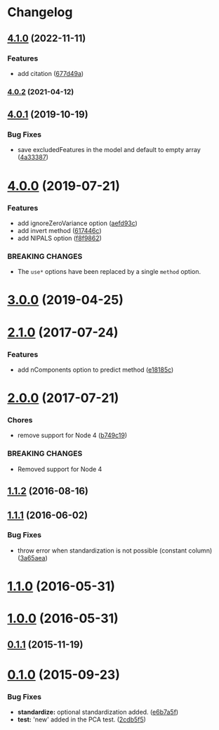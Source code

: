 # Changelog

## [4.1.0](https://github.com/mljs/pca/compare/v4.0.2...v4.1.0) (2022-11-11)


### Features

* add citation ([677d49a](https://github.com/mljs/pca/commit/677d49aa4ab26b83afb17262cc99593332eb25ec))

### [4.0.2](https://github.com/mljs/pca/compare/v4.0.1...v4.0.2) (2021-04-12)

## [4.0.1](https://github.com/mljs/pca/compare/v4.0.0...v4.0.1) (2019-10-19)


### Bug Fixes

* save excludedFeatures in the model and default to empty array ([4a33387](https://github.com/mljs/pca/commit/4a333878383cfa2137fb20ea2868aa6506fdf507))



# [4.0.0](https://github.com/mljs/pca/compare/v3.0.0...v4.0.0) (2019-07-21)


### Features

* add ignoreZeroVariance option ([aefd93c](https://github.com/mljs/pca/commit/aefd93c))
* add invert method ([617446c](https://github.com/mljs/pca/commit/617446c))
* add NIPALS option ([f8f9862](https://github.com/mljs/pca/commit/f8f9862))


### BREAKING CHANGES

* The `use*` options have been replaced by a single `method` option.



# [3.0.0](https://github.com/mljs/pca/compare/v3.0.0-0...v3.0.0) (2019-04-25)



<a name="2.1.0"></a>
# [2.1.0](https://github.com/mljs/pca/compare/v2.0.0...v2.1.0) (2017-07-24)


### Features

* add nComponents option to predict method ([e18185c](https://github.com/mljs/pca/commit/e18185c))



<a name="2.0.0"></a>
# [2.0.0](https://github.com/mljs/pca/compare/v1.1.2...v2.0.0) (2017-07-21)


### Chores

* remove support for Node 4 ([b749c19](https://github.com/mljs/pca/commit/b749c19))


### BREAKING CHANGES

* Removed support for Node 4



<a name="1.1.2"></a>
## [1.1.2](https://github.com/mljs/pca/compare/v1.1.1...v1.1.2) (2016-08-16)



<a name="1.1.1"></a>
## [1.1.1](https://github.com/mljs/pca/compare/v1.1.0...v1.1.1) (2016-06-02)


### Bug Fixes

* throw error when standardization is not possible (constant column) ([3a65aea](https://github.com/mljs/pca/commit/3a65aea))



<a name="1.1.0"></a>
# [1.1.0](https://github.com/mljs/pca/compare/v1.0.0...v1.1.0) (2016-05-31)



<a name="1.0.0"></a>
# [1.0.0](https://github.com/mljs/pca/compare/v0.1.1...v1.0.0) (2016-05-31)



<a name="0.1.1"></a>
## [0.1.1](https://github.com/mljs/pca/compare/v0.1.0...v0.1.1) (2015-11-19)



<a name="0.1.0"></a>
# [0.1.0](https://github.com/mljs/pca/compare/2cdb5f5...v0.1.0) (2015-09-23)


### Bug Fixes

* **standardize:** optional standardization added. ([e6b7a5f](https://github.com/mljs/pca/commit/e6b7a5f))
* **test:** 'new' added in the PCA test. ([2cdb5f5](https://github.com/mljs/pca/commit/2cdb5f5))
